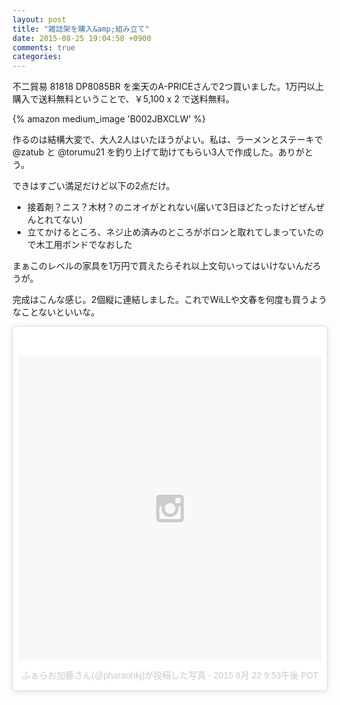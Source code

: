 ```yaml
---
layout: post
title: "雑誌架を購入&amp;組み立て"
date: 2015-08-25 19:04:58 +0900
comments: true
categories: 
---
```


不二貿易 81818 DP8085BR を楽天のA-PRICEさんで2つ買いました。1万円以上購入で送料無料ということで、￥5,100 x 2 で送料無料。

{% amazon medium_image 'B002JBXCLW' %}

作るのは結構大変で、大人2人はいたほうがよい。私は、ラーメンとステーキで @zatub と @torumu21 を釣り上げて助けてもらい3人で作成した。ありがとう。

できはすごい満足だけど以下の2点だけ。

  - 接着剤？ニス？木材？のニオイがとれない(届いて3日ほどたったけどぜんぜんとれてない)
  - 立てかけるところ、ネジ止め済みのところがポロンと取れてしまっていたので木工用ボンドでなおした

まぁこのレベルの家具を1万円で買えたらそれ以上文句いってはいけないんだろうが。

完成はこんな感じ。2個縦に連結しました。これでWiLLや文春を何度も買うようなことないといいな。

<blockquote class="instagram-media" data-instgrm-version="4" style=" background:#FFF; border:0; border-radius:3px; box-shadow:0 0 1px 0 rgba(0,0,0,0.5),0 1px 10px 0 rgba(0,0,0,0.15); margin: 1px; max-width:658px; padding:0; width:99.375%; width:-webkit-calc(100% - 2px); width:calc(100% - 2px);"><div style="padding:8px;"> <div style=" background:#F8F8F8; line-height:0; margin-top:40px; padding:50% 0; text-align:center; width:100%;"> <div style=" background:url(data:image/png;base64,iVBORw0KGgoAAAANSUhEUgAAACwAAAAsCAMAAAApWqozAAAAGFBMVEUiIiI9PT0eHh4gIB4hIBkcHBwcHBwcHBydr+JQAAAACHRSTlMABA4YHyQsM5jtaMwAAADfSURBVDjL7ZVBEgMhCAQBAf//42xcNbpAqakcM0ftUmFAAIBE81IqBJdS3lS6zs3bIpB9WED3YYXFPmHRfT8sgyrCP1x8uEUxLMzNWElFOYCV6mHWWwMzdPEKHlhLw7NWJqkHc4uIZphavDzA2JPzUDsBZziNae2S6owH8xPmX8G7zzgKEOPUoYHvGz1TBCxMkd3kwNVbU0gKHkx+iZILf77IofhrY1nYFnB/lQPb79drWOyJVa/DAvg9B/rLB4cC+Nqgdz/TvBbBnr6GBReqn/nRmDgaQEej7WhonozjF+Y2I/fZou/qAAAAAElFTkSuQmCC); display:block; height:44px; margin:0 auto -44px; position:relative; top:-22px; width:44px;"></div></div><p style=" color:#c9c8cd; font-family:Arial,sans-serif; font-size:14px; line-height:17px; margin-bottom:0; margin-top:8px; overflow:hidden; padding:8px 0 7px; text-align:center; text-overflow:ellipsis; white-space:nowrap;"><a href="https://instagram.com/p/6tpNxJkzxL/" style=" color:#c9c8cd; font-family:Arial,sans-serif; font-size:14px; font-style:normal; font-weight:normal; line-height:17px; text-decoration:none;" target="_top">ふぁらお加藤さん(@pharaohkj)が投稿した写真</a> - <time style=" font-family:Arial,sans-serif; font-size:14px; line-height:17px;" datetime="2015-08-23T04:53:51+00:00">2015 8月 22 9:53午後 PDT</time></p></div></blockquote> <script async defer src="//platform.instagram.com/en_US/embeds.js"></script>
